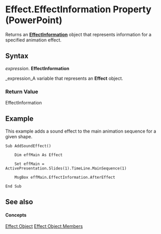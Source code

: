
# Effect.EffectInformation Property (PowerPoint)

Returns an  **[EffectInformation](9b3d09f4-229b-8392-f9a4-777bf6557632.md)** object that represents information for a specified animation effect.


## Syntax

 _expression_. **EffectInformation**

 _expression_A variable that represents an  **Effect** object.


### Return Value

EffectInformation


## Example

This example adds a sound effect to the main animation sequence for a given shape.


```
Sub AddSoundEffect()

    Dim effMain As Effect

    Set effMain = ActivePresentation.Slides(1).TimeLine.MainSequence(1)

    MsgBox effMain.EffectInformation.AfterEffect

End Sub
```


## See also


#### Concepts


 [Effect Object](359ac3da-86cd-8003-d691-349d20fd1777.md)
 [Effect Object Members](a110a644-1a87-b67c-b453-13c9d53004b7.md)
